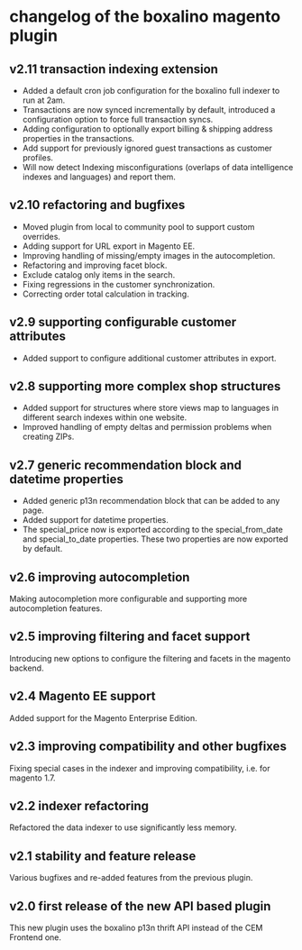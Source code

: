 # changelog of the boxalino magento plugin

## v2.11 transaction indexing extension

* Added a default cron job configuration for the boxalino full indexer to run at 2am.
* Transactions are now synced incrementally by default, introduced a
  configuration option to force full transaction syncs.
* Adding configuration to optionally export billing & shipping address
  properties in the transactions.
* Add support for previously ignored guest transactions as customer profiles.
* Will now detect Indexing misconfigurations (overlaps of data intelligence
  indexes and languages) and report them.

## v2.10 refactoring and bugfixes

* Moved plugin from local to community pool to support custom overrides.
* Adding support for URL export in Magento EE.
* Improving handling of missing/empty images in the autocompletion.
* Refactoring and improving facet block.
* Exclude catalog only items in the search.
* Fixing regressions in the customer synchronization.
* Correcting order total calculation in tracking.

## v2.9 supporting configurable customer attributes

* Added support to configure additional customer attributes in export.

## v2.8 supporting more complex shop structures

* Added support for structures where store views map to languages in different 
  search indexes within one website.
* Improved handling of empty deltas and permission problems when creating ZIPs.

## v2.7 generic recommendation block and datetime properties

* Added generic p13n recommendation block that can be added to any page.
* Added support for datetime properties.
* The special\_price now is exported according to the special\_from\_date and 
  special\_to\_date properties. These two properties are now exported by default.

## v2.6 improving autocompletion

Making autocompletion more configurable and supporting more autocompletion features.

## v2.5 improving filtering and facet support

Introducing new options to configure the filtering and facets in the magento backend.

## v2.4 Magento EE support

Added support for the Magento Enterprise Edition.

## v2.3 improving compatibility and other bugfixes

Fixing special cases in the indexer and improving compatibility, i.e. for magento 1.7.

## v2.2 indexer refactoring

Refactored the data indexer to use significantly less memory.

## v2.1 stability and feature release

Various bugfixes and re-added features from the previous plugin.

## v2.0 first release of the new API based plugin

This new plugin uses the boxalino p13n thrift API instead of the CEM Frontend one.
